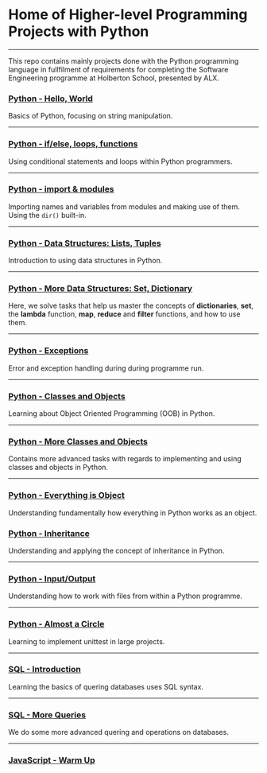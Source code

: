 # Home of Higher-level Programming Projects with Python

---

This repo contains mainly projects done with the Python programming language in
fullfilment of requirements for completing the Software Engineering programme
at Holberton School, presented by ALX.

### [Python - Hello, World](https://github.com/chee-zaram/alx-higher_level_programming/tree/main/0x00-python-hello_world)

Basics of Python, focusing on string manipulation.

---

### [Python - if/else, loops, functions](https://github.com/chee-zaram/alx-higher_level_programming/tree/main/0x01-python-if_else_loops_functions)

Using conditional statements and loops within Python programmers.

---

### [Python - import & modules](https://github.com/chee-zaram/alx-higher_level_programming/tree/main/0x02-python-import_modules)

Importing names and variables from modules and making use of them. Using the `dir()` built-in.

---

### [Python - Data Structures: Lists, Tuples](https://github.com/chee-zaram/alx-higher_level_programming/tree/main/0x03-python-data_structures)

Introduction to using data structures in Python.

---

### [Python - More Data Structures: Set, Dictionary](https://github.com/chee-zaram/alx-higher_level_programming/tree/main/0x04-python-more_data_structures)

Here, we solve tasks that help us master the concepts of **dictionaries**, **set**, the **lambda** function, **map**, **reduce** and **filter** functions, and how to use them.

---

### [Python - Exceptions](https://github.com/chee-zaram/alx-higher_level_programming/tree/main/0x05-python-exceptions)

Error and exception handling during during programme run.

---

### [Python - Classes and Objects](https://github.com/chee-zaram/alx-higher_level_programming/tree/main/0x06-python-classes)

Learning about Object Oriented Programming (OOB) in Python.

---

### [Python - More Classes and Objects](https://github.com/chee-zaram/alx-higher_level_programming/tree/main/0x08-python-more_classes)

Contains more advanced tasks with regards to implementing and using classes and objects in Python.

---

### [Python - Everything is Object](https://github.com/chee-zaram/alx-higher_level_programming/tree/main/0x09-python-everything_is_object)

Understanding fundamentally how everything in Python works as an object.

### [Python - Inheritance](https://github.com/chee-zaram/alx-higher_level_programming/tree/main/0x0A-python-inheritance)

Understanding and applying the concept of inheritance in Python.

---

### [Python - Input/Output](https://github.com/chee-zaram/alx-higher_level_programming/tree/main/0x0B-python-input_output)

Understanding how to work with files from within a Python programme.

---

### [Python - Almost a Circle](https://github.com/chee-zaram/alx-higher_level_programming/tree/main/0x0C-python-almost_a_circle)

Learning to implement unittest in large projects.

---

### [SQL - Introduction](https://github.com/chee-zaram/alx-higher_level_programming/tree/main/0x0D-SQL_introduction)

Learning the basics of quering databases uses SQL syntax.

---

### [SQL - More Queries](https://github.com/chee-zaram/alx-higher_level_programming/tree/main/0x0E-SQL_more_queries)

We do some more advanced quering and operations on databases.

---

### [JavaScript - Warm Up]()
